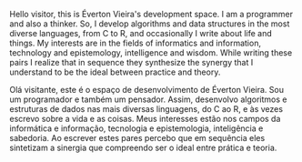 Hello visitor, this is Éverton Vieira's development space. I am a programmer and also a thinker. So, I develop algorithms and data structures in the most diverse languages, from C to R, and occasionally I write about life and things. My interests are in the fields of informatics and information, technology and epistemology, intelligence and wisdom. While writing these pairs I realize that in sequence they synthesize the synergy that I understand to be the ideal between practice and theory.

Olá visitante, este é o espaço de desenvolvimento de Éverton Vieira. Sou um programador e também um pensador. Assim, desenvolvo algoritmos e estruturas de dados nas mais diversas linguagens, do C ao R, e às vezes escrevo sobre a vida e as coisas. Meus interesses estão nos campos da informática e informação, tecnologia e epistemologia, inteligência e sabedoria. Ao escrever estes pares percebo que em sequência eles sintetizam a sinergia que compreendo ser o ideal entre prática e teoria.